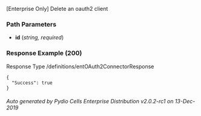 






 
[Enterprise Only] Delete an oauth2 client  


### Path Parameters

 - **id** (_string, required_) 




### Response Example (200)
Response Type /definitions/entOAuth2ConnectorResponse

```
{
  "Success": true
}
```




###### Auto generated by Pydio Cells Enterprise Distribution v2.0.2-rc1 on 13-Dec-2019
